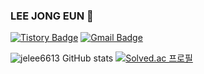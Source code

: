 ### LEE JONG EUN 👋
[![Tistory Badge](https://img.shields.io/badge/Tech%20Blog-4E4E4E?style=flat)](https://algo-liashi.tistory.com/)
[![Gmail Badge](https://img.shields.io/badge/Gmail-D14836?style=flat&logo=Gmail&logoColor=white)](mailto:jelee6613@gmail.com)

![jelee6613 GitHub stats](https://github-readme-stats.vercel.app/api?username=jelee6613&theme=blue-green&show_icons=true) [![Solved.ac
프로필](http://mazassumnida.wtf/api/generate_badge?boj=jelee6613)](https://solved.ac/jelee6613/)
